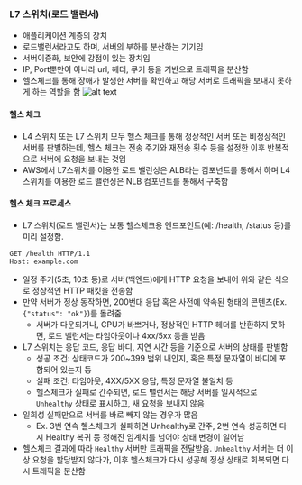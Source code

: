 ### L7 스위치(로드 밸런서)

- 애플리케이션 계층의 장치
- 로드밸런서라고도 하며, 서버의 부하를 분산하는 기기임
- 서버이중화, 보안에 강점이 있는 장치임
- IP, Port뿐만이 아니라 url, 헤더, 쿠키 등을 기반으로 트래픽을 분산함
- 헬스체크를 통해 장애가 발생한 서버를 확인하고 해당 서버로 트래픽을 보내지 못하게 하는 역할을 함
  ![alt text](<스크린샷 2025-02-11 오전 11.16.02.png>)

#### 헬스 체크

- L4 스위치 또는 L7 스위치 모두 헬스 체크를 통해 정상적인 서버 또는 비정상적인 서버를 판별하는데, 헬스 체크는 전송 주기와 재전송 횟수 등을 설정한 이후 반복적으로 서버에 요청을 보내는 것임
- AWS에서 L7스위치를 이용한 로드 밸런싱은 ALB라는 컴포넌트를 통해서 하며 L4스위치를 이용한 로드 밸런싱은 NLB 컴포넌트를 통해서 구축함

#### 헬스 체크 프로세스

- L7 스위치(로드 밸런서)는 보통 헬스체크용 엔드포인트(예: /health, /status 등)를 미리 설정함.

```
GET /health HTTP/1.1
Host: example.com
```

- 일정 주기(5초, 10초 등)로 서버(백엔드)에게 HTTP 요청을 보내어 위와 같은 식으로 정상적인 HTTP 패킷을 전송함
- 만약 서버가 정상 동작하면, 200번대 응답 혹은 사전에 약속된 형태의 콘텐츠(Ex. `{"status": "ok"}`)를 돌려줌
  - 서버가 다운되거나, CPU가 바쁘거나, 정상적인 HTTP 헤더를 반환하지 못하면, 로드 밸런서는 타임아웃이나 4xx/5xx 등을 받음
- L7 스위치는 응답 코드, 응답 바디, 지연 시간 등을 기준으로 서버의 상태를 판별함
  - 성공 조건: 상태코드가 200~399 범위 내인지, 혹은 특정 문자열이 바디에 포함되어 있는지 등
  - 실패 조건: 타임아웃, 4XX/5XX 응답, 특정 문자열 불일치 등
  - 헬스체크가 실패로 간주되면, 로드 밸런서는 해당 서버를 일시적으로 `Unhealthy` 상태로 표시하고, 새 요청을 보내지 않음
- 일회성 실패만으로 서버를 바로 빼지 않는 경우가 많음
  - Ex. 3번 연속 헬스체크가 실패하면 Unhealthy로 간주, 2번 연속 성공하면 다시 Healthy 복귀 등 정해진 임계치를 넘어야 상태 변경이 일어남
- 헬스체크 결과에 따라 `Healthy` 서버만 트래픽을 전달받음. `Unhealthy` 서버는 더 이상 요청을 할당받지 않다가, 이후 헬스체크가 다시 성공해 정상 상태로 회복되면 다시 트래픽을 분산함
